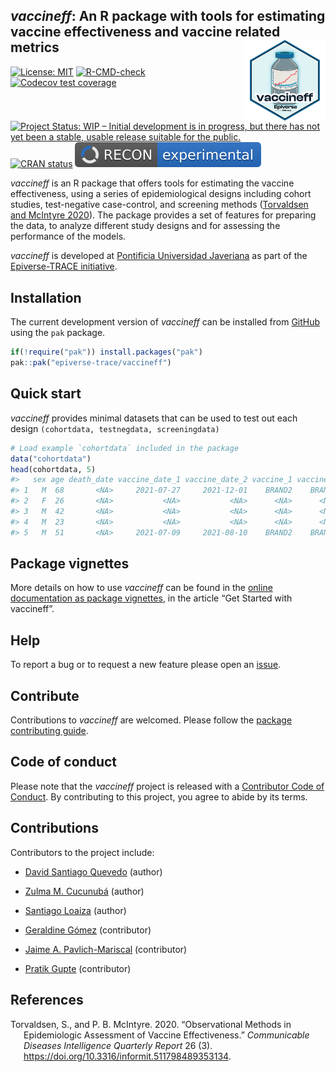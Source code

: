 
## *vaccineff*: An R package with tools for estimating vaccine effectiveness and vaccine related metrics <img src="man/figures/vaccineff.png" align="right" width="130"/>

<!-- badges: start -->

[![License:
MIT](https://img.shields.io/badge/License-MIT-yellow.svg)](https://opensource.org/license/mit/)
[![R-CMD-check](https://github.com/epiverse-trace/vaccineff/actions/workflows/R-CMD-check.yaml/badge.svg)](https://github.com/epiverse-trace/vaccineff/actions/workflows/R-CMD-check.yaml)
[![Codecov test
coverage](https://codecov.io/gh/epiverse-trace/vaccineff/branch/main/graph/badge.svg)](https://app.codecov.io/gh/epiverse-trace/vaccineff?branch=main)
[![Project Status: WIP – Initial development is in progress, but there
has not yet been a stable, usable release suitable for the
public.](https://www.repostatus.org/badges/latest/wip.svg)](https://www.repostatus.org/#wip)
[![CRAN
status](https://www.r-pkg.org/badges/version/vaccineff)](https://CRAN.R-project.org/package=vaccineff)
[![lifecycle-experimental](https://raw.githubusercontent.com/reconverse/reconverse.github.io/master/images/badge-experimental.svg)](https://www.reconverse.org/lifecycle.html#concept)

<!-- badges: end -->

*vaccineff* is an R package that offers tools for estimating the vaccine
effectiveness, using a series of epidemiological designs including
cohort studies, test-negative case-control, and screening methods
([Torvaldsen and McIntyre 2020](#ref-torvaldsen2020)). The package
provides a set of features for preparing the data, to analyze different
study designs and for assessing the performance of the models.

*vaccineff* is developed at [Pontificia Universidad
Javeriana](https://www.javeriana.edu.co/inicio) as part of the
[Epiverse-TRACE initiative](https://data.org/initiatives/epiverse/).

## Installation

The current development version of *vaccineff* can be installed from
[GitHub](https://github.com/) using the `pak` package.

``` r
if(!require("pak")) install.packages("pak")
pak::pak("epiverse-trace/vaccineff")
```

## Quick start

*vaccineff* provides minimal datasets that can be used to test out each
design `(cohortdata, testnegdata, screeningdata)`

``` r
# Load example `cohortdata` included in the package
data("cohortdata")
head(cohortdata, 5)
#>   sex age death_date vaccine_date_1 vaccine_date_2 vaccine_1 vaccine_2
#> 1   M  68       <NA>     2021-07-27     2021-12-01    BRAND2    BRAND2
#> 2   F  26       <NA>           <NA>           <NA>      <NA>      <NA>
#> 3   M  42       <NA>           <NA>           <NA>      <NA>      <NA>
#> 4   M  23       <NA>           <NA>           <NA>      <NA>      <NA>
#> 5   M  51       <NA>     2021-07-09     2021-08-10    BRAND2    BRAND2
```

## Package vignettes

More details on how to use *vaccineff* can be found in the [online
documentation as package
vignettes](https://epiverse-trace.github.io/vaccineff/), in the article
“Get Started with vaccineff”.

## Help

To report a bug or to request a new feature please open an
[issue](https://github.com/epiverse-trace/vaccineff/issues/new/choose).

## Contribute

Contributions to *vaccineff* are welcomed. Please follow the [package
contributing
guide](https://github.com/epiverse-trace/vaccineff/blob/main/.github/CONTRIBUTING.md).

## Code of conduct

Please note that the *vaccineff* project is released with a [Contributor
Code of
Conduct](https://github.com/epiverse-trace/.github/blob/main/CODE_OF_CONDUCT.md).
By contributing to this project, you agree to abide by its terms.

## Contributions

Contributors to the project include:

- [David Santiago Quevedo](https://github.com/davidsantiagoquevedo)
  (author)

- [Zulma M. Cucunubá](https://github.com/zmcucunuba) (author)

- [Santiago Loaiza](https://github.com/santilo9513) (author)

- [Geraldine Gómez](https://github.com/GeraldineGomez) (contributor)

- [Jaime A. Pavlich-Mariscal](https://github.com/jpavlich) (contributor)

- [Pratik Gupte](https://github.com/pratikunterwegs) (contributor)

## References

<div id="refs" class="references csl-bib-body hanging-indent">

<div id="ref-torvaldsen2020" class="csl-entry">

Torvaldsen, S., and P. B. McIntyre. 2020. “Observational Methods in
Epidemiologic Assessment of Vaccine Effectiveness.” *Communicable
Diseases Intelligence Quarterly Report* 26 (3).
<https://doi.org/10.3316/informit.511798489353134>.

</div>

</div>
